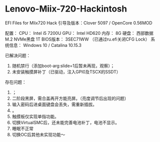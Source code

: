 # Lenovo-Miix-720-Hackintosh
 EFI Files for MIix720 Hack
引导及版本：Clover 5097 / OpenCore 0.56MOD

配置：
CPU：  Intel i5 7200U
GPU：  Intel HD620
内存：  8G
硬盘：  西部数据M.2 NVMe黑盘 1T
BIOS版本：  3SEC71WW （已通过ru.efi关闭CFG Lock）
系统信息： Windows 10 / Catalina 10.15.3

已解决问题：
1. 随机禁行（添加boot-arg:slide=1后暂未再现，观察）；
2. 未安装触摸屏补丁（已驱动，注入GPI0及TSCX的SSDT）

存在问题：
1. ；
2. 二阶段黑屏，需合盖再开方能亮屏。（亮度调节后出现的问题）
3. 输入密码后进桌面键盘会丢失，需重新插拔。
4. 。
5. 触摸板仅实现单指功能。
6. 切换VirtualSMC后，还未能完善电池补丁，电池不显示。
7. 睡眠不正常
8. 切换OC后其他未实现功能～
